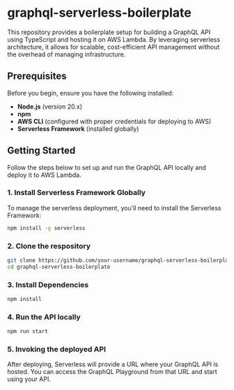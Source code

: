# graphql-serverless-boilerplate

This repository provides a boilerplate setup for building a GraphQL API using TypeScript and hosting it on AWS Lambda. By leveraging serverless architecture, it allows for scalable, cost-efficient API management without the overhead of managing infrastructure.


## Prerequisites

Before you begin, ensure you have the following installed:

- **Node.js** (version 20.x)
- **npm**
- **AWS CLI** (configured with proper credentials for deploying to AWS)
- **Serverless Framework** (installed globally)

## Getting Started

Follow the steps below to set up and run the GraphQL API locally and deploy it to AWS Lambda.

### 1. Install Serverless Framework Globally

To manage the serverless deployment, you'll need to install the Serverless Framework:

```bash
npm install -g serverless
```

### 2. Clone the respository
```bash
git clone https://github.com/your-username/graphql-serverless-boilerplate.git
cd graphql-serverless-boilerplate
```

### 3. Install Dependencies
```bash
npm install
```

### 4. Run the API locally
```bash
npm run start
```

### 5. Invoking the deployed API
After deploying, Serverless will provide a URL where your GraphQL API is hosted. You can access the GraphQL Playground from that URL and start using your API.